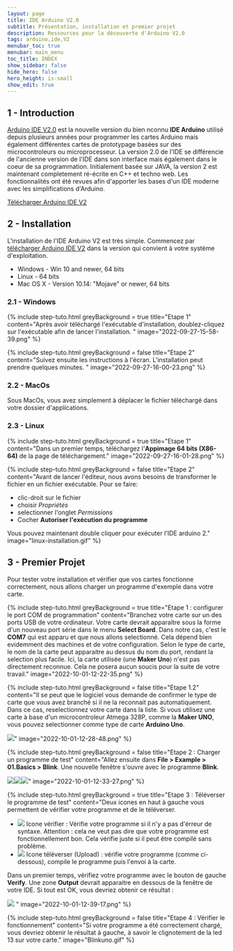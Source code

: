 ```yaml
---
layout: page
title: IDE Arduino V2.0
subtitle: Présentation, installation et premier projet
description: Ressources pour la découverte d'Arduino V2.0
tags: arduino,ide,V2
menubar_toc: true
menubar: main_menu
toc_title: INDEX
show_sidebar: false
hide_hero: false
hero_height: is-small
show_edit: true
---
```



## 1 - Introduction

[Arduino IDE V2.0](https://docs.arduino.cc/software/ide-v2) est la nouvelle version du bien nconnu **IDE Arduino** utilisé depuis plusieurs années pour programmer les cartes Arduino mais également différentes cartes de prototypage basées sur des microcontroleurs ou microprocesseur. La version 2.0 de l'IDE se différencie de l'ancienne version de l'IDE dans son interface mais également dans le coeur de sa programmation. Initialement basée sur JAVA, la version 2 est maintenant completement ré-écrite en C++ et techno web. Les fonctionnalités ont été revues afin d'apporter les bases d'un IDE moderne avec les simplifications d'Arduino. 

[Télécharger Arduino IDE V2](https://www.arduino.cc/en/software#future-version-of-the-arduino-ide)

## 2 - Installation

L'installation de l'IDE Arduino V2 est très simple. Commencez par [télécharger Arduino IDE V2](https://www.arduino.cc/en/software#future-version-of-the-arduino-ide) dans la version qui convient à votre système d'exploitation. 

- Windows - Win 10 and newer, 64 bits
- Linux - 64 bits
- Mac OS X - Version 10.14: "Mojave" or newer, 64 bits

### 2.1 - Windows

{% include step-tuto.html 
greyBackground = true
title="Etape 1"
content="Après avoir téléchargé l'exécutable d'installation, doublez-cliquez sur l'exécutable afin de lancer l'installation. " 
image="2022-09-27-15-58-39.png" %}

{% include step-tuto.html 
greyBackground = false
title="Etape 2"
content="Suivez ensuite les instructions à l'écran. L'installation peut prendre quelques minutes. " 
image="2022-09-27-16-00-23.png" %}

### 2.2 - MacOs

Sous MacOs, vous avez simplement à déplacer le fichier téléchargé dans votre dossier d'applications.
[](2022-09-27-16-01-28.png")

### 2.3 - Linux

{% include step-tuto.html 
greyBackground = true
title="Etape 1"
content="Dans un premier temps, téléchargez l'**Appimage 64 bits (X86-64)** de la page de téléchargement." 
image="2022-09-27-16-01-28.png" %}

{% include step-tuto.html 
greyBackground = false
title="Etape 2"
content="Avant de lancer l'éditeur, nous avons besoins de transformer le fichier en un fichier exécutable. Pour se faire:
- clic-droit sur le fichier
- choisir *Propriétés*
- selectionner l'onglet *Permissions*
- Cocher **Autoriser l'exécution du programme** 

Vous pouvez maintenant double cliquer pour exécuter l'IDE arduino 2." 
image="linux-installation.gif" %}

## 3 -  Premier Projet

Pour tester votre installation et vérifier que vos cartes fonctionne correctement, nous allons charger un programme d'exemple dans votre carte. 

{% include step-tuto.html 
greyBackground = true
title="Etape 1 : configurer le port COM de programmation"
content="Branchez votre carte sur un des ports USB de votre ordinateur. Votre carte devrait apparaitre sous la forme d'un nouveau port série dans le menu **Select Board**. Dans notre cas, c'est le **COM7** qui est apparu et que nous allons selectionné. Cela dépend bien evidemment des machines et de votre configuration. Selon le type de carte, le nom de la carte peut apparaitre au dessus du nom du port, rendant la selection plus facile. Ici, la carte utilisée (une **Maker Uno**) n'est pas directement reconnue. Cela ne posera aucun soucis pour la suite de votre travail." 
image="2022-10-01-12-22-35.png" %}

{% include step-tuto.html 
greyBackground = false
title="Etape 1.2"
content="Il se peut que le logiciel vous demande de confirmer le type de carte que vous avez branché si il ne la reconnait pas automatiquement. Dans ce cas, reselectionnez votre carte dans la liste. Si vous utilisez une carte à base d'un microcontroleur Atmega 328P, comme la **Maker UNO**, vous pouvez selectionner comme type de carte **Arduino Uno**.

![](2022-10-01-12-29-42.png)"
image="2022-10-01-12-28-48.png" %}

{% include step-tuto.html 
greyBackground = false
title="Etape 2 : Charger un programme de test"
content="Allez ensuite dans **File > Example > 01.Basics > Blink**.
Une nouvelle fenêtre s'ouvre avec le programme **Blink**. 

![](2022-10-01-12-34-21.png)![](2022-10-01-12-32-18.png)![](2022-10-01-12-32-33.png)"
image="2022-10-01-12-33-27.png" %}

{% include step-tuto.html 
greyBackground = true
title="Etape 3 : Téléverser le programme de test"
content="Deux icones en haut à gauche vous permettent de vérifier votre programme et de le téléverser.
- ![](2022-10-01-12-44-00.png) Icone vérifier : Vérifie votre programme si il n'y a pas d'érreur de syntaxe. Attention : cela ne veut pas dire que votre programme est fonctionnellement bon. Cela vérifie juste si il peut être compilé sans problème. 
- ![](2022-10-01-12-44-20.png) Icone téléverser (Upload) : vérifie votre programme (comme ci-dessous), compile le programme puis l'envoi à la carte.

Dans un premier temps, vérifiez votre programme avec le bouton de gauche **Verify**. Une zone **Output** devrait apparaitre en dessous de la fenêtre de votre IDE. Si tout est OK, vous devriez obtenir ce résultat : 

![](2022-10-01-12-43-36.png)
"
image="2022-10-01-12-39-17.png" %}

{% include step-tuto.html 
greyBackground = false
title="Etape 4 : Vérifier le fonctionnement"
content="Si votre programme a été correctement chargé, vous devriez obtenir le résultat à gauche, à savoir le clignotement de la led 13 sur votre carte."
image="Blinkuno.gif" %}
